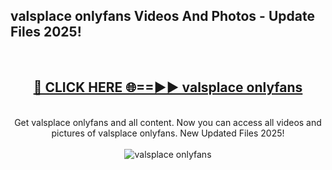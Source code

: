 <h2>valsplace onlyfans Videos And Photos - Update Files 2025!</h2>
<br>
<div align="center">
<h2><a href="https://linkcuts.com/hfmhzwbr" rel="nofollow">🔴 CLICK HERE 🌐==►► valsplace onlyfans</a></h2>
<br>
Get valsplace onlyfans and all content. Now you can access all videos and pictures of valsplace onlyfans. New Updated Files 2025!
<br>
<br>
<a href="https://linkcuts.com/hfmhzwbr" rel="nofollow" data-target="animated-image.originalLink"><img src="https://i.ibb.co.com/WyWwxjT/player-gif2.gif" alt="valsplace onlyfans" style="max-width: 100%; display: inline-block;" data-target="animated-image.originalImage"></a>
</div>
<br>